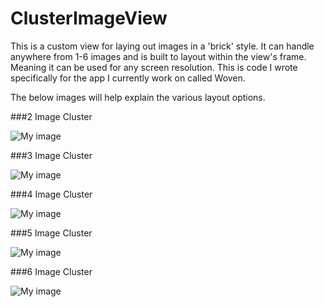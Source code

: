 ClusterImageView
============

This is a custom view for laying out images in a 'brick' style. It can handle anywhere from 1-6 images and is built to layout within the view's frame. Meaning it can be used for any screen resolution. This is code I wrote specifically for the app I currently work on called Woven.

The below images will help explain the various layout options.

###2 Image Cluster

![My image](https://raw.github.com/ehunter/github.io/gh-pages/images/cluster_2_pics.png)

###3 Image Cluster

![My image](https://raw.github.com/ehunter/github.io/gh-pages/images/cluster_3_pics.png)

###4 Image Cluster

![My image](https://raw.github.com/ehunter/github.io/gh-pages/images/cluster_4_pics.png)

###5 Image Cluster

![My image](https://raw.github.com/ehunter/github.io/gh-pages/images/cluster_5_pics.png)

###6 Image Cluster

![My image](https://raw.github.com/ehunter/github.io/gh-pages/images/cluster_6_pics.png)